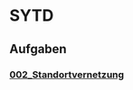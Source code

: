 # SYTD

## Aufgaben

### [002_Standortvernetzung](https://felix-mackinger.github.io/Report-gen/docs/SYTD/002_Standortvernetung.html)

